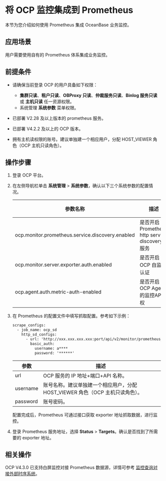 # 将 OCP 监控集成到 Prometheus

本节为您介绍如何使用 Prometheus 集成 OceanBase 业务监控。

## 应用场景

用户需要使用自有的 Prometheus 体系集成业务监控。

## 前提条件

* 请确保当前登录 OCP 的用户具备如下权限：

  * **集群只读**、**租户只读**、**OBProxy 只读**、**仲裁服务只读**、**Binlog 服务只读** 或 **主机只读** 任一资源权限。
  * 系统管理 **系统参数** 菜单权限。

* 已部署 V2.28 及以上版本的 prometheus 服务。
* 已部署 V4.2.2 及以上的 OCP 版本。
* 拥有主机读权限的账号。建议单独建一个相应用户，分配 HOST_VIEWER 角色（OCP 主机只读角色）。

## 操作步骤

1. 登录 OCP 平台。

2. 在左侧导航栏单击 **系统管理** > **系统参数**，确认以下三个系统参数的配置情况。

    | 参数名称 | 描述 | 设置为 |
    |---------|------|-------|
    | ocp.monitor.prometheus.service.discovery.enabled | 是否开启 Prometheus http service discovery 服务 | true | 
    | ocp.monitor.server.exporter.auth.enabled | 是否开启 OCP 自监控认证 | false |
    | ocp.agent.auth.metric-auth-enabled | 是否开启OCP Agent 的监控API鉴权 | false |

3. 在 Prometheus 的配置文件中填写抓取配置。参考如下示例：

    ```xml
    scrape_configs:
      - job_name: ocp_sd
        http_sd_configs:
          - url: 'http://xxx.xxx.xxx.xxx:port/api/v2/monitor/prometheus_sd'
            basic_auth:
              username: a****
              password: '******'
    ```

    | 参数 | 描述 |
    |------|------|
    | url | OCP 服务的 IP 地址+端口+API 名称。 |
    | username | 账号名称。建议单独建一个相应用户，分配 HOST_VIEWER 角色（OCP 主机只读角色）。 |
    | password | 账号密码。 |

    配置完成后，Prometheus 可通过接口获取 exporter 地址抓取数据，进行监控。

4. 登录 Prometheus 服务地址，选择 **Status** > **Targets**。确认是否找到了所需要的 exporter 地址。

## 相关操作

OCP V4.3.0 已支持白屏监控对接 Prometheus 数据源，详情可参考 [监控查询对接外部时序系统](../880.manage-performance-monitoring/100.performance-monitoring-overview/1200.monitoring-query-connect-timing-system.md)。
